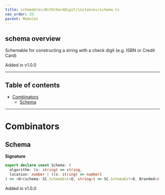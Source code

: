 ```yaml
---
title: schemables/WithCheckDigit/instances/schema.ts
nav_order: 33
parent: Modules
---
```


## schema overview

Schemable for constructing a string with a check digit (e.g. ISBN or Credit Card)

Added in v1.0.0

---

<h2 class="text-delta">Table of contents</h2>

- [Combinators](#combinators)
  - [Schema](#schema)

---

# Combinators

## Schema

**Signature**

```ts
export declare const Schema: (
  algorithm: (s: string) => string,
  location: number | ((s: string) => number)
) => <O>(schema: SC.SchemaExt<O, string>) => SC.SchemaExt<O, Branded<string, CheckDigitVerified>>
```

Added in v1.0.0
